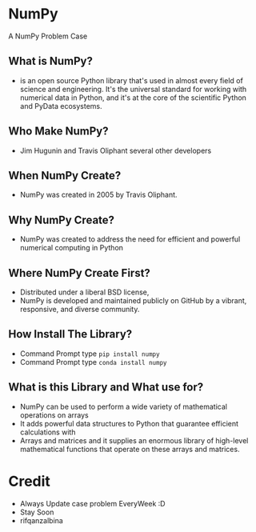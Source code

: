 # NumPy 
A NumPy Problem Case 

## What is NumPy?
-  is an open source Python library that's used in almost every field of science and engineering. It's the universal standard for working with numerical data in Python, and it's at the core of the scientific Python and PyData ecosystems.

## Who Make NumPy?
- Jim Hugunin and Travis Oliphant several other developers

## When NumPy Create?
- NumPy was created in 2005 by Travis Oliphant.

## Why NumPy Create?
- NumPy was created to address the need for efficient and powerful numerical computing in Python

## Where NumPy Create First?
- Distributed under a liberal BSD license, 
- NumPy is developed and maintained publicly on GitHub by a vibrant, responsive, and diverse community.

## How Install The Library?
- Command Prompt type `pip install numpy`
- Command Prompt type `conda install numpy`

## What is this Library and What use for?
- NumPy can be used to perform a wide variety of mathematical operations on arrays
- It adds powerful data structures to Python that guarantee efficient calculations with 
- Arrays and matrices and it supplies an enormous library of high-level mathematical functions that operate on these arrays and matrices.

# Credit
- Always Update case problem EveryWeek :D
- Stay Soon
- rifqanzalbina
